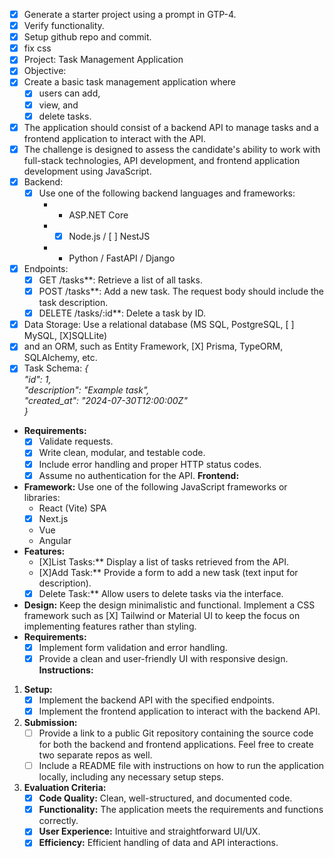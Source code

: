 - [X] Generate a starter project using a prompt in GTP-4.
- [X] Verify functionality.
- [X] Setup github repo and commit.
- [X] fix css
- [X] Project: Task Management Application  
- [X] Objective:
- [X] Create a basic task management application where 
   - [X] users can add, 
   - [X] view, and 
   - [X] delete tasks. 
- [X] The application should consist of a backend API to manage tasks and a frontend application to interact with the API. 
- [X] The challenge is designed to assess the candidate's ability to work with full-stack technologies, API development, and frontend application development using JavaScript.
- [X] Backend:
   - [X] Use one of the following backend languages and frameworks:  
      - * ASP.NET Core  
      - * [X] Node.js / [ ] NestJS  
      - * Python / FastAPI / Django  
- [X] Endpoints:  
   - [X] GET /tasks**: Retrieve a list of all tasks.  
   - [X] POST /tasks**: Add a new task. The request body should include the task description.  
   - [X] DELETE /tasks/:id**: Delete a task by ID.  
- [X] Data Storage: Use a relational database (MS SQL, PostgreSQL, [ ] MySQL, [X]SQLLite)  
- [X] and an ORM, such as Entity Framework, [X] Prisma, TypeORM, SQLAlchemy, etc.  
- [X] Task Schema:
  *{*  
      *"id": 1,*  
      *"description": "Example task",*  
      *"created\_at": "2024-07-30T12:00:00Z"*  
  *}*  
* **Requirements:**  
  - [X] Validate requests. 
  - [X] Write clean, modular, and testable code.  
  - [X] Include error handling and proper HTTP status codes.  
  - [X] Assume no authentication for the API.
**Frontend:**
* **Framework:** Use one of the following JavaScript frameworks or libraries:  
  * React (Vite) SPA  
  - [X] Next.js  
  * Vue  
  * Angular  
* **Features:**  
  * [X]List Tasks:** Display a list of tasks retrieved from the API.  
  * [X]Add Task:** Provide a form to add a new task (text input for description).  
  * [X] Delete Task:** Allow users to delete tasks via the interface.  
* **Design:** Keep the design minimalistic and functional. Implement a CSS framework such as [X] Tailwind or Material UI to keep the focus on implementing features rather than styling.  
* **Requirements:**  
  * [X] Implement form validation and error handling.  
  * [X] Provide a clean and user-friendly UI with responsive design.
**Instructions:**
1. **Setup:**  
   * [X] Implement the backend API with the specified endpoints.  
   * [X] Implement the frontend application to interact with the backend API.  
2. **Submission:**  
   * [ ] Provide a link to a public Git repository containing the source code for both the backend and frontend applications. Feel free to create two separate repos as well.  
   * [ ] Include a README file with instructions on how to run the application locally, including any necessary setup steps.  
3. **Evaluation Criteria:**  
   * [X] **Code Quality:** Clean, well-structured, and documented code.  
   * [X] **Functionality:** The application meets the requirements and functions correctly.  
   * [X] **User Experience:** Intuitive and straightforward UI/UX.  
   * [X] **Efficiency:** Efficient handling of data and API interactions.
